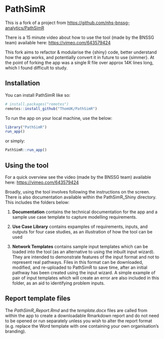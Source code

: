 
<!-- README.md is generated from README.Rmd. Please edit that file -->

# PathSimR

<!-- badges: start -->
<!-- badges: end -->

This is a fork of a project from
<https://github.com/nhs-bnssg-analytics/PathSimR>

There is a 15 minute video about how to use the tool (made by the BNSSG
team) available here: <https://vimeo.com/643579424>

This fork aims to refactor & modularise the {shiny} code, better
understand how the app works, and potentially convert it in future to
use {simmer}. At the point of forking the app was a single R file over
approx 14K lines long, which I found difficult to study.

## Installation

You can install PathSimR like so:

``` r
# install.packages("remotes")
remotes::install_github("ThomUK/PathSimR")
```

To run the app on your local machine, use the below:

``` r
library("PathSimR")
run_app()
```

or simply:

``` r
PathSimR::run_app()
```

## Using the tool

For a quick overview see the video (made by the BNSSG team) available
here: <https://vimeo.com/643579424>

Broadly, using the tool involves following the instructions on the
screen. There is also documentation available within the PathSimR_Shiny
directory. This includes the folders below:

1.  **Documentation** contains the technical documentation for the app
    and a sample use case template to capture modelling requirements.

2.  **Use Case Library** contains expamples of requirements, inputs, and
    outputs for four case studies, as an illustration of how the tool
    can be used

3.  **Network Templates** contains sample input templates which can be
    loaded into the tool (as an alternative to using the inbuilt input
    wizard). They are intended to demonstrate features of the input
    format and not to represent real pathways. Files in this format can
    be downloaded, modified, and re-uploaded to PathSimR to save time,
    after an initial pathway has been created using the input wizard. A
    simple example of pair of input templates which will create an error
    are also included in this folder, as an aid to identifying problem
    inputs.

## Report template files

The *PathSimR_Report.Rmd* and the *template.docx* files are called from
within the app to create a downloadable Rmarkdown report and do not need
to be opened or run separately unless you wish to alter the report
format (e.g. replace the Word template with one containing your own
organisation’s branding).
